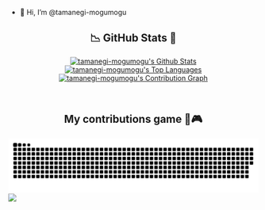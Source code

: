 - 👋 Hi, I’m @tamanegi-mogumogu

<h2 align = "center"> 📉 GitHub Stats 🌟 </h2>
<div> 
<p align = "center">
  <a href="https://github.com/tamanegi-mogumogu"><img alt="tamanegi-mogumogu's Github Stats" src="https://github-readme-stats.vercel.app/api/?username=tamanegi-mogumogu&show_icons=true&include_all_commits=true&count_private=true&theme=material-palenight&hide_border=true&bg_color=1F222E&title_color=F85D7F&icon_color=F8D866&line_height=28&rank_icon=github" height="192px"/></a>
  <a href="https://github.com/tamanegi-mogumogu"><img alt="tamanegi-mogumogu's Top Languages" src="https://denvercoder1-github-readme-stats.vercel.app/api/top-langs/?username=tamanegi-mogumogu&langs_count=8&layout=compact&theme=material-palenight&hide_border=true&bg_color=1F222E&title_color=F85D7F&icon_color=F8D866" height="192px"/></a>
  <a href="https://github.com/tamanegi-mogumogu"><img alt="tamanegi-mogumogu's Contribution Graph" src="https://github-readme-activity-graph.vercel.app/graph?username=tamanegi-mogumogu&theme=dracula&bg_color=1F222E&title_color=F85D7F&point=F8D866&line=F85D7F&color=a6accd&hide_border=true&radius=4.5" /></a>
</p>
</div>
<br>

<h2 align="center"> My contributions game 🐍🎮</h2>

![](https://raw.githubusercontent.com/tamanegi-mogumogu/tamanegi-mogumogu/output/github-contribution-grid-snake-dark.svg#gh-dark-mode-only)
![](https://raw.githubusercontent.com/tamanegi-mogumogu/tamanegi-mogumogu/output/github-contribution-grid-snake.svggh-light-mode-only)
<br>
